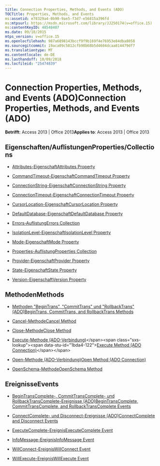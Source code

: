 ```yaml
---
title: Connection Properties, Methods, and Events (ADO)
TOCTitle: Properties, Methods, and Events
ms:assetid: e78329a4-0b90-9ae5-f3d7-e56815a396fd
ms:mtpsurl: https://msdn.microsoft.com/library/JJ250174(v=office.15)
ms:contentKeyID: 48548407
ms.date: 09/18/2015
mtps_version: v=office.15
ms.openlocfilehash: 987a6898143bccf9f9b169f4e76953e84dba8058
ms.sourcegitcommit: 19aca09c5812cfb98b68b5d4604dcaa814479df7
ms.translationtype: MT
ms.contentlocale: de-DE
ms.lasthandoff: 10/09/2018
ms.locfileid: "25474839"
---
```

# <a name="connection-properties-methods-and-events-ado"></a><span data-ttu-id="1bda4-102">Connection Properties, Methods, and Events (ADO)</span><span class="sxs-lookup"><span data-stu-id="1bda4-102">Connection Properties, Methods, and Events (ADO)</span></span>

<span data-ttu-id="1bda4-103">**Betrifft**: Access 2013 | Office 2013</span><span class="sxs-lookup"><span data-stu-id="1bda4-103">**Applies to**: Access 2013 | Office 2013</span></span>

## <a name="propertiescollections"></a><span data-ttu-id="1bda4-104">Eigenschaften/Auflistungen</span><span class="sxs-lookup"><span data-stu-id="1bda4-104">Properties/Collections</span></span>

- [<span data-ttu-id="1bda4-105">Attributes-Eigenschaft</span><span class="sxs-lookup"><span data-stu-id="1bda4-105">Attributes Property</span></span>](attributes-property-ado.md)

- [<span data-ttu-id="1bda4-106">CommandTimeout-Eigenschaft</span><span class="sxs-lookup"><span data-stu-id="1bda4-106">CommandTimeout Property</span></span>](commandtimeout-property-ado.md)

- [<span data-ttu-id="1bda4-107">ConnectionString-Eigenschaft</span><span class="sxs-lookup"><span data-stu-id="1bda4-107">ConnectionString Property</span></span>](connectionstring-property-ado.md)

- [<span data-ttu-id="1bda4-108">ConnectionTimeout-Eigenschaft</span><span class="sxs-lookup"><span data-stu-id="1bda4-108">ConnectionTimeout Property</span></span>](connectiontimeout-property-ado.md)

- [<span data-ttu-id="1bda4-109">CursorLocation-Eigenschaft</span><span class="sxs-lookup"><span data-stu-id="1bda4-109">CursorLocation Property</span></span>](cursorlocation-property-ado.md)

- [<span data-ttu-id="1bda4-110">DefaultDatabase-Eigenschaft</span><span class="sxs-lookup"><span data-stu-id="1bda4-110">DefaultDatabase Property</span></span>](defaultdatabase-property-ado.md)

- [<span data-ttu-id="1bda4-111">Errors-Auflistung</span><span class="sxs-lookup"><span data-stu-id="1bda4-111">Errors Collection</span></span>](errors-collection-ado.md)

- [<span data-ttu-id="1bda4-112">IsolationLevel-Eigenschaft</span><span class="sxs-lookup"><span data-stu-id="1bda4-112">IsolationLevel Property</span></span>](isolationlevel-property-ado.md)

- [<span data-ttu-id="1bda4-113">Mode-Eigenschaft</span><span class="sxs-lookup"><span data-stu-id="1bda4-113">Mode Property</span></span>](mode-property-ado.md)

- [<span data-ttu-id="1bda4-114">Properties-Auflistung</span><span class="sxs-lookup"><span data-stu-id="1bda4-114">Properties Collection</span></span>](properties-collection-ado.md)

- [<span data-ttu-id="1bda4-115">Provider-Eigenschaft</span><span class="sxs-lookup"><span data-stu-id="1bda4-115">Provider Property</span></span>](provider-property-ado.md)

- [<span data-ttu-id="1bda4-116">State-Eigenschaft</span><span class="sxs-lookup"><span data-stu-id="1bda4-116">State Property</span></span>](state-property-ado.md)

- [<span data-ttu-id="1bda4-117">Version-Eigenschaft</span><span class="sxs-lookup"><span data-stu-id="1bda4-117">Version Property</span></span>](version-property-ado.md)

## <a name="methods"></a><span data-ttu-id="1bda4-118">Methoden</span><span class="sxs-lookup"><span data-stu-id="1bda4-118">Methods</span></span>

- [<span data-ttu-id="1bda4-119">Methoden "BeginTrans", "CommitTrans" und "RollbackTrans" (ADO)</span><span class="sxs-lookup"><span data-stu-id="1bda4-119">BeginTrans, CommitTrans, and RollbackTrans Methods</span></span>](begintrans-committrans-and-rollbacktrans-methods-ado.md)

- [<span data-ttu-id="1bda4-120">Cancel-Methode</span><span class="sxs-lookup"><span data-stu-id="1bda4-120">Cancel Method</span></span>](cancel-method-ado.md)

- [<span data-ttu-id="1bda4-121">Close-Methode</span><span class="sxs-lookup"><span data-stu-id="1bda4-121">Close Method</span></span>](close-method-ado.md)

- <span data-ttu-id="1bda4-122">[Execute-Methode (ADO-Verbindung)](https://msdn.microsoft.com/library/jj249832\(v=office.15\))</span><span class="sxs-lookup"><span data-stu-id="1bda4-122">[Execute Method (ADO Connection)](https://msdn.microsoft.com/library/jj249832\(v=office.15\))</span></span>

- [<span data-ttu-id="1bda4-123">Open-Methode (ADO-Verbindung)</span><span class="sxs-lookup"><span data-stu-id="1bda4-123">Open Method (ADO Connection)</span></span>](open-method-ado-connection.md)

- [<span data-ttu-id="1bda4-124">OpenSchema-Methode</span><span class="sxs-lookup"><span data-stu-id="1bda4-124">OpenSchema Method</span></span>](openschema-method-ado.md)

## <a name="events"></a><span data-ttu-id="1bda4-125">Ereignisse</span><span class="sxs-lookup"><span data-stu-id="1bda4-125">Events</span></span>

- [<span data-ttu-id="1bda4-126">BeginTransComplete-, CommitTransComplete- und RollbackTransComplete-Ereignisse (ADO)</span><span class="sxs-lookup"><span data-stu-id="1bda4-126">BeginTransComplete, CommitTransComplete, and RollbackTransComplete Events</span></span>](begintranscomplete-committranscomplete-and-rollbacktranscomplete-events-ado.md)

- [<span data-ttu-id="1bda4-127">ConnectComplete- und Disconnect-Ereignisse (ADO)</span><span class="sxs-lookup"><span data-stu-id="1bda4-127">ConnectComplete and Disconnect Events</span></span>](connectcomplete-and-disconnect-events-ado.md)

- [<span data-ttu-id="1bda4-128">ExecuteComplete-Ereignis</span><span class="sxs-lookup"><span data-stu-id="1bda4-128">ExecuteComplete Event</span></span>](executecomplete-event-ado.md)

- [<span data-ttu-id="1bda4-129">InfoMessage-Ereignis</span><span class="sxs-lookup"><span data-stu-id="1bda4-129">InfoMessage Event</span></span>](infomessage-event-ado.md)

- [<span data-ttu-id="1bda4-130">WillConnect-Ereignis</span><span class="sxs-lookup"><span data-stu-id="1bda4-130">WillConnect Event</span></span>](willconnect-event-ado.md)

- [<span data-ttu-id="1bda4-131">WillExecute-Ereignis</span><span class="sxs-lookup"><span data-stu-id="1bda4-131">WillExecute Event</span></span>](willexecute-event-ado.md)

